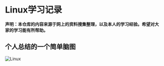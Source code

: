 # Linux学习记录

**声明：本仓库的内容来源于网上的资料搜集整理，以及本人的学习经验。希望对大家的学习能有所帮助。**

## 个人总结的一个简单脑图

![Linux](D:\study\Linux学习\gitRepo\picture\Linux.png)

